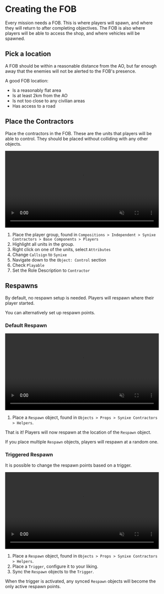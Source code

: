# Creating the FOB

Every mission needs a FOB. This is where players will spawn, and where they will return to after completing objectives. The FOB is also where players will be able to access the shop, and where vehicles will be spawned.

## Pick a location

A FOB should be within a reasonable distance from the AO, but far enough away that the enemies will not be alerted to the FOB's presence.

A good FOB location:
- Is a reasonably flat area
- Is at least 2km from the AO
- Is not too close to any civilian areas
- Has access to a road

## Place the Contractors

Place the contractors in the FOB. These are the units that players will be able to control. They should be placed without colliding with any other objects.

<video width="99%" loop muted markdown="1" controls>
    <source src="../videos/arma3_fob_players.webm" type="video/webm" markdown="1">
</video>

1. Place the player group, found in `Compositions > Independent > Synixe Contractors > Base Components > Players`
2. Highlight all units in the group.
3. Right click on one of the units, select `Attributes`
4. Change `Callsign` to `Synixe`
5. Navigate down to the `Object: Control` section
6. Check `Playable`
7. Set the Role Description to `Contractor`

## Respawns

By default, no respawn setup is needed. Players will respawn where their player started.

You can alternatively set up respawn points.

### Default Respawn

<video width="99%" loop muted markdown="1" controls>
    <source src="../videos/arma3_fob_respawn_default.webm" type="video/webm" markdown="1">
</video>

1. Place a `Respawn` object, found in `Objects > Props > Synixe Contractors > Helpers`.

That is it! Players will now respawn at the location of the `Respawn` object.

If you place multiple `Respawn` objects, players will respawn at a random one.

### Triggered Respawn

It is possible to change the respawn points based on a trigger.

<video width="99%" loop muted markdown="1" controls>
    <source src="../videos/arma3_fob_respawn_triggered.webm" type="video/webm" markdown="1">
</video>

1. Place a `Respawn` object, found in `Objects > Props > Synixe Contractors > Helpers`.
2. Place a `Trigger`, configure it to your liking.
3. Sync the `Respawn` objects to the `Trigger`.

When the trigger is activated, any synced `Respawn` objects will become the only active respawn points.
